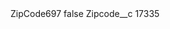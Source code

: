 <?xml version="1.0" encoding="UTF-8"?>
<CustomMetadata xmlns="http://soap.sforce.com/2006/04/metadata" xmlns:xsi="http://www.w3.org/2001/XMLSchema-instance" xmlns:xsd="http://www.w3.org/2001/XMLSchema">
    <label>ZipCode697</label>
    <protected>false</protected>
    <values>
        <field>Zipcode__c</field>
        <value xsi:type="xsd:string">17335</value>
    </values>
</CustomMetadata>
